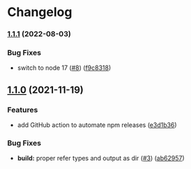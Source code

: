 # Changelog

### [1.1.1](https://www.github.com/artiebits/unix-print/compare/v1.1.0...v1.1.1) (2022-08-03)


### Bug Fixes

* switch to node 17 ([#8](https://www.github.com/artiebits/unix-print/issues/8)) ([f9c8318](https://www.github.com/artiebits/unix-print/commit/f9c83186f7efa89e91800164273766a632287d90))

## [1.1.0](https://www.github.com/artiebits/unix-print/compare/v1.0.1...v1.1.0) (2021-11-19)


### Features

* add GitHub action to automate npm releases ([e3d1b36](https://www.github.com/artiebits/unix-print/commit/e3d1b367e11be0a214855d1f5289e842ae428609))


### Bug Fixes

* **build:** proper refer types and output as dir ([#3](https://www.github.com/artiebits/unix-print/issues/3)) ([ab62957](https://www.github.com/artiebits/unix-print/commit/ab6295783db8bc31122f5fa923a1a4b14b012000))
